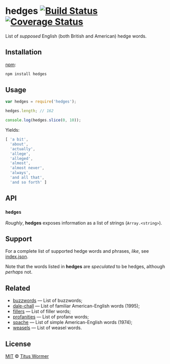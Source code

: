 # hedges [![Build Status][travis-badge]][travis] [![Coverage Status][codecov-badge]][codecov]

List of _supposed_ English (both British and American) hedge words.

## Installation

[npm][npm-install]:

```bash
npm install hedges
```

## Usage

```js
var hedges = require('hedges');

hedges.length; // 162

console.log(hedges.slice(0, 10));
```

Yields:

```js
[ 'a bit',
  'about',
  'actually',
  'allege',
  'alleged',
  'almost',
  'almost never',
  'always',
  'and all that',
  'and so forth' ]
```

## API

### `hedges`

_Roughly_, **hedges** exposes information as a list of strings
(`Array.<string>`).

## Support

For a complete list of supported hedge words and phrases, _like_, see
[index.json][data].

Note that the words listed in **hedges** are _speculated_ to be hedges,
although _perhaps_ not.

## Related

*   [buzzwords](https://github.com/wooorm/buzzwords)
    — List of buzzwords;
*   [dale-chall](https://github.com/wooorm/dale-chall)
    — List of familiar American-English words (1995);
*   [fillers](https://github.com/wooorm/fillers)
    — List of filler words;
*   [profanities](https://github.com/wooorm/profanities)
    — List of profane words;
*   [spache](https://github.com/wooorm/spache)
    — List of simple American-English words (1974);
*   [weasels](https://github.com/wooorm/weasels)
    — List of weasel words.

## License

[MIT][license] © [Titus Wormer][author]

<!-- Definitions -->

[travis-badge]: https://img.shields.io/travis/wooorm/hedges.svg

[travis]: https://travis-ci.org/wooorm/hedges

[codecov-badge]: https://img.shields.io/codecov/c/github/wooorm/hedges.svg

[codecov]: https://codecov.io/github/wooorm/hedges

[npm-install]: https://docs.npmjs.com/cli/install

[license]: LICENSE

[author]: http://wooorm.com

[data]: index.json
